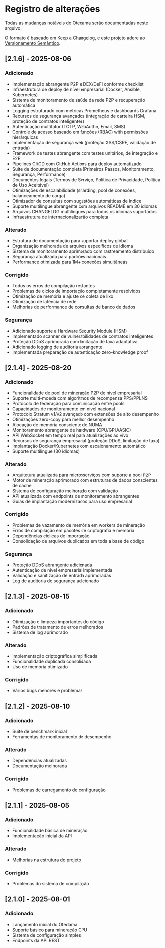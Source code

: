 # Registro de alterações

Todas as mudanças notáveis do Otedama serão documentadas neste arquivo.

O formato é baseado em [Keep a Changelog](https://keepachangelog.com/pt-BR/1.0.0/),
e este projeto adere ao [Versionamento Semântico](https://semver.org/lang/pt-BR/).

## [2.1.6] - 2025-08-06

### Adicionado
- Implementação abrangente P2P e DEX/DeFi conforme checklist
- Infraestrutura de deploy de nível empresarial (Docker, Ansible, Kubernetes)
- Sistema de monitoramento de saúde da rede P2P e recuperação automática
- Logging estruturado com métricas Prometheus e dashboards Grafana
- Recursos de segurança avançados (integração de carteira HSM, proteção de contratos inteligentes)
- Autenticação multifator (TOTP, WebAuthn, Email, SMS)
- Controle de acesso baseado em funções (RBAC) with permissões hierárquicas
- Implementação de segurança web (proteção XSS/CSRF, validação de entrada)
- Framework de testes abrangente com testes unitários, de integração e E2E
- Pipelines CI/CD com GitHub Actions para deploy automatizado
- Suite de documentação completa (Primeiros Passos, Monitoramento, Segurança, Performance)
- Documentos legais (Termos de Serviço, Política de Privacidade, Política de Uso Aceitável)
- Otimizações de escalabilidade (sharding, pool de conexões, balanceamento de carga)
- Otimizador de consultas com sugestões automáticas de índice
- Suporte multilíngue abrangente com arquivos README em 30 idiomas
- Arquivos CHANGELOG multilíngues para todos os idiomas suportados
- Infraestrutura de internacionalização completa

### Alterado
- Estrutura de documentação para suportar deploy global
- Organização melhorada de arquivos específicos de idioma
- Sistema de monitoramento aprimorado com rastreamento distribuído
- Segurança atualizada para padrões nacionais
- Performance otimizada para 1M+ conexões simultâneas

### Corrigido
- Todos os erros de compilação restantes
- Problemas de ciclos de importação completamente resolvidos
- Otimização de memória e ajuste de coleta de lixo
- Otimização de latência de rede
- Melhorias de performance de consultas de banco de dados

### Segurança
- Adicionado suporte a Hardware Security Module (HSM)
- Implementado scanner de vulnerabilidades de contratos inteligentes
- Proteção DDoS aprimorada com limitação de taxa adaptativa
- Adicionado logging de auditoria abrangente
- Implementada preparação de autenticação zero-knowledge proof

## [2.1.4] - 2025-08-20

### Adicionado
- Funcionalidade de pool de mineração P2P de nível empresarial
- Suporte multi-moeda com algoritmos de recompensa PPS/PPLNS
- Protocolo de federação para comunicação entre pools
- Capacidades de monitoramento em nível nacional
- Protocolo Stratum v1/v2 avançado com extensões de alto desempenho
- Otimizações zero-copy para melhor desempenho
- Alocação de memória consciente de NUMA
- Monitoramento abrangente de hardware (CPU/GPU/ASIC)
- API WebSocket em tempo real para atualizações ao vivo
- Recursos de segurança empresarial (proteção DDoS, limitação de taxa)
- Implantação Docker/Kubernetes com escalonamento automático
- Suporte multilíngue (30 idiomas)

### Alterado
- Arquitetura atualizada para microsserviços com suporte a pool P2P
- Motor de mineração aprimorado com estruturas de dados conscientes de cache
- Sistema de configuração melhorado com validação
- API atualizada com endpoints de monitoramento abrangentes
- Guias de implantação modernizados para uso empresarial

### Corrigido
- Problemas de vazamento de memória em workers de mineração
- Erros de compilação em pacotes de criptografia e memória
- Dependências cíclicas de importação
- Consolidação de arquivos duplicados em toda a base de código

### Segurança
- Proteção DDoS abrangente adicionada
- Autenticação de nível empresarial implementada
- Validação e sanitização de entrada aprimoradas
- Log de auditoria de segurança adicionado

## [2.1.3] - 2025-08-15

### Adicionado
- Otimização e limpeza importantes do código
- Padrões de tratamento de erros melhorados
- Sistema de log aprimorado

### Alterado
- Implementação criptográfica simplificada
- Funcionalidade duplicada consolidada
- Uso de memória otimizado

### Corrigido
- Vários bugs menores e problemas

## [2.1.2] - 2025-08-10

### Adicionado
- Suíte de benchmark inicial
- Ferramentas de monitoramento de desempenho

### Alterado
- Dependências atualizadas
- Documentação melhorada

### Corrigido
- Problemas de carregamento de configuração

## [2.1.1] - 2025-08-05

### Adicionado
- Funcionalidade básica de mineração
- Implementação inicial da API

### Alterado
- Melhorias na estrutura do projeto

### Corrigido
- Problemas do sistema de compilação

## [2.1.0] - 2025-08-01

### Adicionado
- Lançamento inicial do Otedama
- Suporte básico para mineração CPU
- Sistema de configuração simples
- Endpoints da API REST